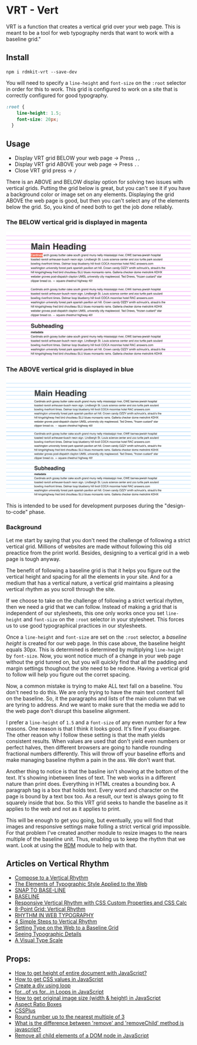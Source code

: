 # VRT - Vert

VRT is a function that creates a vertical grid over your web page. This is meant to be a tool for web typography nerds that want to work with a baseline grid."

## Install
```
npm i rdmkit-vrt --save-dev
```

You will need to specify a `line-height` and `font-size` on the `:root` selector in order for this to work. This grid is configured to work on a site that is correctly configured for good typography.

```css
:root {
    line-height: 1.5;
    font-size: 20px;
  }
```

## Usage

- Display VRT grid BELOW your web page -> Press `,,`
- Display VRT grid ABOVE your web page -> Press `..` 
- Close VRT grid press -> `/`

There is an ABOVE and BELOW display option for solving two issues with vertical grids. Putting the grid below is great, but you can't see it if you have a background color or image set on any elements. Displaying the grid ABOVE the web page is good, but then you can't select any of the elements below the grid. So, you kind of need both to get the job done reliably.  


### The BELOW vertical grid is displayed in magenta
![VRT example](https://github.com/brownerd/vrt/blob/master/below.png?raw=true "VRT example")

### The ABOVE vertical grid is displayed in blue
![VRT example](https://github.com/brownerd/vrt/blob/master/above.png?raw=true "VRT example")

This is intended to be used for development purposes during the "design-to-code" phase.


### Background
Let me start by saying that you don't need the challenge of following a strict vertical grid. Millions of websites are made without following this old preactice from the print world. Besides, designing to a vertical grid in a web page is tough anyway. 

The benefit of following a baseline grid is that it helps you figure out the vertical height and spacing for all the elements in your site. And for a medium that has a vertical nature, a vertical grid maintains a pleasing vertical rhythm as you scroll through the site. 

If we choose to take on the challenge of following a strict vertical rhythm, then we need a grid that we can follow. Instead of making a grid that is independent of our stylesheets, this one only works once you set `line-height` and `font-size` on the `:root` selector in your stylesheet. This forces us to use good typographical practices in our stylesheets. 

Once a `line-height` and `font-size` are set on the `:root` selector, a *baseline height* is created for our web page. In this case above, the baseline height equals 30px. This is determined is determined by multiplying `line-height` by `font-size`. Now, you wont notice much of a change in your web page without the grid tunred on, but you will quickly find that all the padding and margin settings thoughout the site need to be redone. Having a vertical grid to follow will help you figure out the corret spacing.

Now, a common mistake is trying to make ALL text fall on a baseline. You don't need to do this. We are only trying to have the main text content fall on the baseline. So, it the paragraphs and lists of the main column that we are tyring to address. And we want to make sure that the media we add to the web page don't disrupt this baseline alignment. 

I prefer a `line-height` of `1.5` and a `font-size` of any even number for a few reasons. One reason is that I think it looks good. It's fine if you disargee. The other reason why I follow these setting is that the math yields consistent results. When values are used that don't yield even numbers or perfect halves, then different browsers are going to handle rounding fractional numbers differently. This will throw off your baseline efforts and make managing baseline rhythm a pain in the ass. We don't want that.

Another thing to notice is that the basline isn't showing at the bottom of the text. It's showing inbetween lines of text. The web works in a different nature than print does. Everything in HTML creates a bounding box. A paragraph tag is a box that holds text. Every word and character on the page is bound by a text box too. As a result, our text is always going to fit squarely inside that box. So this VRT grid seeks to handle the baseline as it applies to the web and not as it applies to print.  

This will be enough to get you going, but eventually, you will find that images and responsive settings make folling a strict vertical grid impossible. For that problem I've created another module to resize images to the nears multiple of the baseline unit. Thus, enabling us to keep the rhythm that we want. Look at using the [RDM](https://github.com/brownerd/rdm) module to help with that. 


## Articles on Vertical Rhythm
- [Compose to a Vertical Rhythm](https://24ways.org/2006/compose-to-a-vertical-rhythm)
- [The Elements of Typographic Style Applied to the Web](http://webtypography.net/intro/)
- [SNAP TO BASE-LINE](https://codepen.io/brownerd/pen/9ef805a6240083fb267d3faf3d08f440)
- [BASELINE](https://shalanah.github.io/baseline/)
- [Responsive Vertical Rhythm with CSS Custom Properties and CSS Calc](https://zellwk.com/blog/responsive-vertical-rhythm/)
- [8-Point Grid: Vertical Rhythm](https://builttoadapt.io/8-point-grid-vertical-rhythm-90d05ad95032)
- [RHYTHM IN WEB TYPOGRAPHY](https://betterwebtype.com/rhythm-in-web-typography)
- [4 Simple Steps to Vertical Rhythm](http://typecast.com/blog/4-simple-steps-to-vertical-rhythm)
- [Setting Type on the Web to a Baseline Grid](https://alistapart.com/article/settingtypeontheweb)
- [Seeing Typographic Details](https://prowebtype.com/seeing-typographic-details/)
- [A Visual Type Scale](https://type-scale.com/)

## Props:
- [How to get height of entire document with JavaScript?](https://stackoverflow.com/questions/1145850/how-to-get-height-of-entire-document-with-javascript)
- [How to get CSS values in JavaScript](https://zellwk.com/blog/css-values-in-js/)
- [Create a div using loop](https://stackoverflow.com/questions/11398522/create-a-div-using-loop)
- [for...of vs for...in Loops in JavaScript](https://alligator.io/js/for-of-for-in-loops/)
- [How to get original image size (width & height) in JavaScript](https://www.tutorialrepublic.com/faq/how-to-get-original-image-size-in-javascript.php)
- [Aspect Ratio Boxes](https://css-tricks.com/aspect-ratio-boxes/)
- [CSSPlus](https://csspl.us/#aspecty)
- [Round number up to the nearest multiple of 3](https://stackoverflow.com/questions/3254047/round-number-up-to-the-nearest-multiple-of-3)
- [What is the difference between 'remove' and 'removeChild' method is javascript?](https://stackoverflow.com/questions/36998877/what-is-the-difference-between-remove-and-removechild-method-is-javascript)
- [Remove all child elements of a DOM node in JavaScript](https://stackoverflow.com/questions/3955229/remove-all-child-elements-of-a-dom-node-in-javascript)